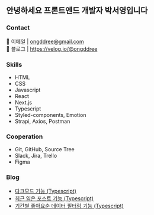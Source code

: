 

<h2>안녕하세요 프론트엔드 개발자 박서영입니다</h2>

### Contact

📩 이메일 | <a href="mailto:ongddree@gmail.com">ongddree@gmail.com</a> <br/>
📗 블로그 | <a href="https://velog.io/@ongddree">https://velog.io/@ongddree</a>

### Skills

- HTML
- CSS
- Javascript
- React
- Next.js
- Typescript
- Styled-components, Emotion
- Strapi, Axios, Postman


### Cooperation

- Git, GitHub, Source Tree
- Slack, Jira, Trello
- Figma


### Blog

- <a href="https://velog.io/@ongddree/%EB%B8%94%EB%A1%9C%EA%B7%B8%EB%A7%8C%EB%93%A4%EA%B8%B0-%EB%8B%A4%ED%81%AC%EB%AA%A8%EB%93%9C-%EA%B5%AC%ED%98%84" target="_blank">다크모드 기능 (Typescript)</a>
- <a href="https://velog.io/@ongddree/%EB%B8%94%EB%A1%9C%EA%B7%B8%EB%A7%8C%EB%93%A4%EA%B8%B0-%EC%B5%9C%EA%B7%BC-%EC%9D%BD%EC%9D%80-%ED%8F%AC%EC%8A%A4%ED%8A%B8-%EA%B5%AC%ED%98%84" target="_blank">최근 읽은 포스트 기능 (Typescript)</a>
- <a href="https://velog.io/@ongddree/%EB%B8%94%EB%A1%9C%EA%B7%B8%EB%A7%8C%EB%93%A4%EA%B8%B0-%EC%B5%9C%EA%B7%BC-%EC%9D%BD%EC%9D%80-%ED%8F%AC%EC%8A%A4%ED%8A%B8-%EA%B5%AC%ED%98%84" target="_blank">기간별 좋아요순 데이터 필터링 기능 (Typescript)</a>

